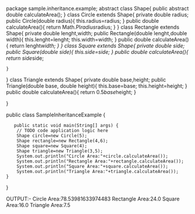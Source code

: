 package sample.inheritance.example;
abstract class Shape{
    public abstract double calculateArea();
}
class Circle extends Shape{
    private double radius;
    public Circle(double radius){
        this.radius=radius;
    }
    public double calculateArea(){
        return Math.PI*radius*radius;
    }
}
class Rectangle extends Shape{
    private double lenght,width;
    public Rectangle(double lenght,double width){
        this.lenght=lenght;
        this.width=width;
    }
    public double calculateArea(){
        return lenght*width;
    }
}
class Square extends Shape{
    private double side;
    public Square(double side){
        this.side=side;
    }
    public double calculateArea(){
        return side*side;
        
    }
}
class Triangle extends Shape{
    private double base,height;
    public Triangle(double base, double height){
        this.base=base;
        this.height=height;
    }
    public double calculateArea(){
        return 0.5*base*height;
    }

}


public class SampleInheritanceExample {

       public static void main(String[] args) {
        // TODO code application logic here
        Shape circle=new Circle(5);
        Shape rectangle=new Rectangle(4,6);
        Shape square=new Square(4);
        Shape triangle=new Triangle(3,5);
        System.out.println("Circle Area:"+circle.calculateArea());
        System.out.println("Rectangle Area:"+rectangle.calculateArea());
        System.out.println("Square Area:"+square.calculateArea());
        System.out.println("Triangle Area:"+triangle.calculateArea());
    }
    
}


OUTPUT:-
Circle Area:78.53981633974483
Rectangle Area:24.0
Square Area:16.0
Triangle Area:7.5

